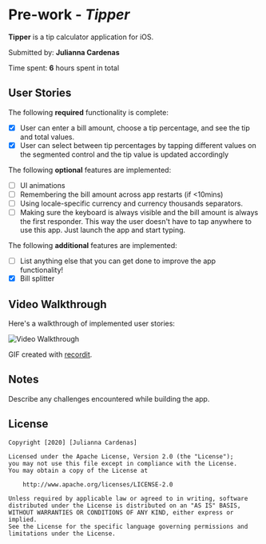 # Pre-work - *Tipper*

**Tipper** is a tip calculator application for iOS.

Submitted by: **Julianna Cardenas**

Time spent: **6** hours spent in total

## User Stories

The following **required** functionality is complete:

* [x] User can enter a bill amount, choose a tip percentage, and see the tip and total values.
* [x] User can select between tip percentages by tapping different values on the segmented control and the tip value is updated accordingly

The following **optional** features are implemented:

* [ ] UI animations
* [ ] Remembering the bill amount across app restarts (if <10mins)
* [ ] Using locale-specific currency and currency thousands separators.
* [ ] Making sure the keyboard is always visible and the bill amount is always the first responder. This way the user doesn't have to tap anywhere to use this app. Just launch the app and start typing.

The following **additional** features are implemented:

- [ ] List anything else that you can get done to improve the app functionality!
- [x] Bill splitter

## Video Walkthrough

Here's a walkthrough of implemented user stories:

<img src='http://g.recordit.co/cF1LabFF1B.gif' title='Video Walkthrough' width='' alt='Video Walkthrough' />

GIF created with [recordit](https://recordit.co/).

## Notes

Describe any challenges encountered while building the app.

## License

    Copyright [2020] [Julianna Cardenas]

    Licensed under the Apache License, Version 2.0 (the "License");
    you may not use this file except in compliance with the License.
    You may obtain a copy of the License at

        http://www.apache.org/licenses/LICENSE-2.0

    Unless required by applicable law or agreed to in writing, software
    distributed under the License is distributed on an "AS IS" BASIS,
    WITHOUT WARRANTIES OR CONDITIONS OF ANY KIND, either express or implied.
    See the License for the specific language governing permissions and
    limitations under the License.
